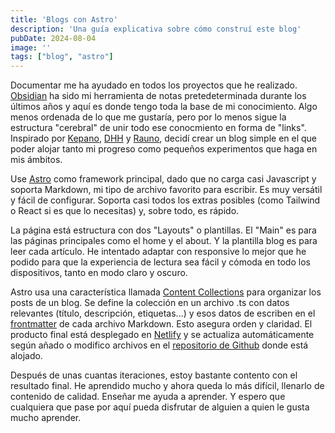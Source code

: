 ```yaml
---
title: 'Blogs con Astro'
description: 'Una guía explicativa sobre cómo construí este blog'
pubDate: 2024-08-04
image: ''
tags: ["blog", "astro"]
---
```

Documentar me ha ayudado en todos los proyectos que he realizado. [Obsidian](obsidian.md) ha sido mi herramienta de notas pretedeterminada durante los últimos años y aquí es donde tengo toda la base de mi conocimiento. Algo menos ordenada de lo que me gustaría, pero por lo menos sigue la estructura "cerebral" de unir todo ese conocmiento en forma de "links". Inspirado por [Kepano](https://stephango.com), [DHH](https://world.hey.com/dhh) y [Rauno](https://rauno.me), decidí crear un blog simple en el que poder alojar tanto mi progreso como pequeños experimentos que haga en mis ámbitos. 

Use [Astro](https://astro.build) como framework principal, dado que no carga casi Javascript y soporta Markdown, mi tipo de archivo favorito para escribir. Es muy versátil y fácil de configurar. Soporta casi todos los extras posibles (como Tailwind o React si es que lo necesitas) y, sobre todo, es rápido. 

La página está estructura con dos "Layouts" o plantillas. El "Main" es para las páginas principales como el home y el about. Y la plantilla blog es para leer cada artículo. He intentado adaptar con responsive lo mejor que he podido para que la experiencia de lectura sea fácil y cómoda en todo los dispositivos, tanto en modo claro y oscuro.

Astro usa una característica llamada [Content Collections](https://docs.astro.build/en/guides/content-collections/) para organizar los posts de un blog. Se define la colección en un archivo .ts con datos relevantes (título, descripción, etiquetas...) y esos datos de escriben en el [frontmatter](https://frontmatter.codes/docs/markdown) de cada archivo Markdown. Esto asegura orden y claridad. El producto final está desplegado en [Netlify](https://www.netlify.com/) y se actualiza automáticamente según añado o modifico archivos en el [repositorio de Github](https://github.com/43hershel/43b) donde está alojado. 

Después de unas cuantas iteraciones, estoy bastante contento con el resultado final. He aprendido mucho y ahora queda lo más difícil, llenarlo de contenido de calidad. Enseñar me ayuda a aprender. Y espero que cualquiera que pase por aquí pueda disfrutar de alguien a quien le gusta mucho aprender. 

